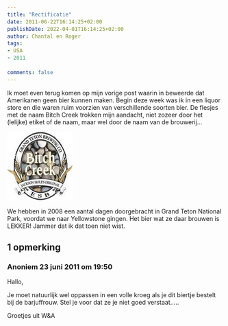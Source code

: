 ```yaml
---
title: "Rectificatie"
date: 2011-06-22T16:14:25+02:00
publishDate: 2022-04-01T16:14:25+02:00
author: Chantal en Roger
tags:
- USA
- 2011

comments: false
---
```


Ik moet even terug komen op mijn vorige post waarin in beweerde dat Amerikanen geen bier kunnen maken. Begin deze week was ik in een liquor store en die waren ruim voorzien van verschillende soorten bier. De flesjes met de naam Bitch Creek trokken mijn aandacht, niet zozeer door het (lelijke) etiket of de naam, maar wel door de naam van de brouwerij...

![Bitch Creek Beer](./images/images.jpeg)

We hebben in 2008 een aantal dagen doorgebracht in Grand Teton National Park, voordat we naar Yellowstone gingen. Het bier wat ze daar brouwen is LEKKER! Jammer dat ik dat toen niet wist.

## 1 opmerking

### Anoniem 23 juni 2011 om 19:50

Hallo,

Je moet natuurlijk wel oppassen in een volle kroeg als je dit biertje bestelt bij de barjuffrouw. Stel je voor dat ze je niet goed verstaat.....

Groetjes uit W&A
